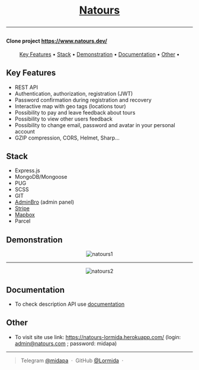 
<h1 align="center">
  <a href="https://natours-lormida.herokuapp.com/">Natours</a>
	<hr>
</h1>

<h4 align="left">
	Clone project <a href="https://www.natours.dev/">https://www.natours.dev/</a> 
</h4>

<p align="center">
  <a href="#key-features">Key Features</a>  •
  <a href="#stack">Stack</a> •
  <a href="#demonstration">Demonstration</a>  •
  <a href="#documentation">Documentation</a> •
  <a href="#other">Other</a> •
</p>


## Key Features

- REST API
- Authentication, authorization, registration (JWT)
- Password confirmation during registration and recovery
- Interactive map with geo tags (locations tour)
- Possibility to pay and leave feedback about tours
- Possibility to view other users feedback
- Possibility to change email, password and avatar in your personal account
- GZIP compression, CORS, Helmet, Sharp…

## Stack

- Express.js
- MongoDB/Mongoose
- PUG 
- SCSS
- GIT
- [AdminBro](https://adminbro.com/) (admin panel)
- [Stripe](https://stripe.com/)
- [Mapbox](https://www.mapbox.com/)
- Parcel

## Demonstration

<p align="center">
  <img src="https://s7.gifyu.com/images/natours1.gif" alt="natours1" />
</p>

<hr>

<p align="center">
  <img src="https://s7.gifyu.com/images/natours2.gif" alt="natours2" />
</p>

## Documentation
- To check description API use [documentation](https://documenter.getpostman.com/view/16854861/UV5Ro1oP)

## Other
- To visit site use link: https://natours-lormida.herokuapp.com/ (login: admin@natours.com ; password: midapa)

---

> Telegram [@midapa](https://t.me/midapa) &nbsp;&middot;&nbsp;
> GitHub [@Lormida](https://github.com/Lormida) &nbsp;&middot;&nbsp;

